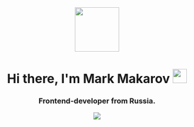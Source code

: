 <div id="header" align="center">
  <img src="https://media.tenor.com/09uldTF_OnIAAAAd/squirrel-dancing-squirrel.gif" width="100"/>
  <h1 align="center">Hi there, I'm Mark Makarov 
<img src="https://github.com/blackcater/blackcater/raw/main/images/Hi.gif" height="32"/></h1>
<h3 align="center">Frontend-developer from Russia.</h3>
  
  <div id="badges">
   <img src="https://img.shields.io/badge/Telegram-blue?style=for-the-badge&logo=#26A5E4&logoColor=white"/>
</div>
</div>
